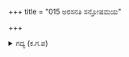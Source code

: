+++
title = "015 ಅರಸನತಿ ಸನ್ತೋಷಮಯ"

+++

<details><summary>ಗದ್ಯ (ಕ.ಗ.ಪ) </summary>

15. ಧರ್ಮರಾಜನು ಒಮ್ಮೆ ಸಂತೋಷ ಸಾಗರದಲ್ಲಿ ಮುಳುಗುತ್ತಾನೆ. ಮತ್ತೊಮ್ಮೆ ಅರ್ಜುನನಿಲ್ಲವೆಂಬ  ವಿರಹ ದುಃಖದಲ್ಲಿ ಬಳಲುತ್ತಾನೆ. ಒಮ್ಮೆ ಮಹರ್ಷಿಗಳ ಪ್ರಿಯ ಸಂಭಾಷಣೆಯಲ್ಲಿ ಸುಖಿಸುತ್ತಾನೆ. ಮತ್ತೊಮ್ಮೆ  ಅರ್ಜುನನನ್ನು ನೆನೆದು ಮರುಳನಂತೆ ದುಃಖಿಸುತ್ತಾನೆ.
</details>
